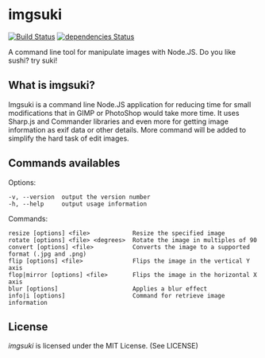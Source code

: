 # imgsuki

[![Build Status](https://travis-ci.org/SiroDiaz/imgsuki.svg?branch=master&style=flat-square)](https://travis-ci.org/SiroDiaz/imgsuki)
[![dependencies Status](https://david-dm.org/SiroDiaz/imgsuki/status.svg?style=flat-square)](https://david-dm.org/SiroDiaz/imgsuki)

A command line tool for manipulate images with Node.JS.
Do you like sushi? try suki!

## What is imgsuki?

Imgsuki is a command line Node.JS application for reducing time for small modifications that in
GIMP or PhotoShop would take more time. It uses Sharp.js and Commander libraries and even more for getting
image information as exif data or other details.
More command will be added to simplify the hard task of edit images.

## Commands availables

Options:

    -v, --version  output the version number
    -h, --help     output usage information


  Commands:

    resize [options] <file>            Resize the specified image
    rotate [options] <file> <degrees>  Rotate the image in multiples of 90
    convert [options] <file>           Converts the image to a supported format (.jpg and .png)
    flip [options] <file>              Flips the image in the vertical Y axis
    flop|mirror [options] <file>       Flips the image in the horizontal X axis
    blur [options]                     Applies a blur effect
    info|i [options]                   Command for retrieve image information


## License

_imgsuki_ is licensed under the MIT License. (See LICENSE)